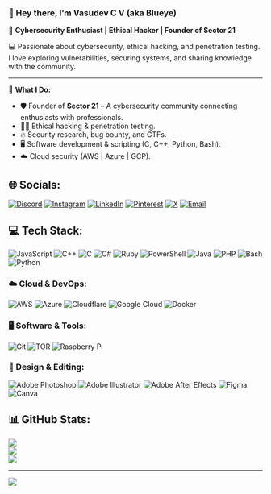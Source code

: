 ### 👋 Hey there, I’m **Vasudev C V** (aka **Blueye**)  
🔐 **Cybersecurity Enthusiast | Ethical Hacker | Founder of Sector 21**  

💻 Passionate about cybersecurity, ethical hacking, and penetration testing. I love exploring vulnerabilities, securing systems, and sharing knowledge with the community.  

---

🚀 **What I Do:**  
- 🛡️ Founder of **Sector 21** – A cybersecurity community connecting enthusiasts with professionals.  
- 🏴‍☠️ Ethical hacking & penetration testing.  
- 🔥 Security research, bug bounty, and CTFs.  
- 🖥️ Software development & scripting (C, C++, Python, Bash).  
- ☁️ Cloud security (AWS | Azure | GCP).



## 🌐 Socials:
[![Discord](https://img.shields.io/badge/Discord-%237289DA.svg?logo=discord&logoColor=white)](https://discord.gg/sector21) 
[![Instagram](https://img.shields.io/badge/Instagram-%23E4405F.svg?logo=Instagram&logoColor=white)](https://instagram.com/capturing_hero) 
[![LinkedIn](https://img.shields.io/badge/LinkedIn-%230077B5.svg?logo=linkedin&logoColor=white)](https://www.linkedin.com/in/vasudevcv) 
[![Pinterest](https://img.shields.io/badge/Pinterest-%23E60023.svg?logo=Pinterest&logoColor=white)](https://pin.it/2MpYy8WTq) 
[![X](https://img.shields.io/badge/X-black.svg?logo=X&logoColor=white)](https://x.com/BlueEye49138680?t=o5CLOc-jeV4HlIX5G2nOyw&s=09) 
[![Email](https://img.shields.io/badge/Email-D14836?logo=gmail&logoColor=white)](mailto:blueye.0x@gmail.com) 

## 💻 Tech Stack:
![JavaScript](https://img.shields.io/badge/javascript-%23323330.svg?style=for-the-badge&logo=javascript&logoColor=%23F7DF1E) 
![C++](https://img.shields.io/badge/c++-%2300599C.svg?style=for-the-badge&logo=c%2B%2B&logoColor=white) 
![C](https://img.shields.io/badge/c-%2300599C.svg?style=for-the-badge&logo=c&logoColor=white) 
![C#](https://img.shields.io/badge/c%23-%23239120.svg?style=for-the-badge&logo=csharp&logoColor=white) 
![Ruby](https://img.shields.io/badge/ruby-%23CC342D.svg?style=for-the-badge&logo=ruby&logoColor=white) 
![PowerShell](https://img.shields.io/badge/PowerShell-%235391FE.svg?style=for-the-badge&logo=powershell&logoColor=white) 
![Java](https://img.shields.io/badge/java-%23ED8B00.svg?style=for-the-badge&logo=openjdk&logoColor=white) 
![PHP](https://img.shields.io/badge/php-%23777BB4.svg?style=for-the-badge&logo=php&logoColor=white) 
![Bash](https://img.shields.io/badge/bash-%23121011.svg?style=for-the-badge&logo=gnu-bash&logoColor=white) 
![Python](https://img.shields.io/badge/python-3670A0?style=for-the-badge&logo=python&logoColor=ffdd54) 

### ☁️ Cloud & DevOps:
![AWS](https://img.shields.io/badge/AWS-%23FF9900.svg?style=for-the-badge&logo=amazon-aws&logoColor=white) 
![Azure](https://img.shields.io/badge/azure-%230072C6.svg?style=for-the-badge&logo=microsoftazure&logoColor=white) 
![Cloudflare](https://img.shields.io/badge/Cloudflare-F38020?style=for-the-badge&logo=Cloudflare&logoColor=white) 
![Google Cloud](https://img.shields.io/badge/GoogleCloud-%234285F4.svg?style=for-the-badge&logo=google-cloud&logoColor=white) 
![Docker](https://img.shields.io/badge/docker-%230db7ed.svg?style=for-the-badge&logo=docker&logoColor=white)

### 🖥️ Software & Tools:
![Git](https://img.shields.io/badge/git-%23F05033.svg?style=for-the-badge&logo=git&logoColor=white) 
![TOR](https://img.shields.io/badge/tor-%237E4798.svg?style=for-the-badge&logo=tor-project&logoColor=white) 
![Raspberry Pi](https://img.shields.io/badge/-Raspberry_Pi-C51A4A?style=for-the-badge&logo=Raspberry-Pi) 

### 🎨 Design & Editing:
![Adobe Photoshop](https://img.shields.io/badge/adobe%20photoshop-%2331A8FF.svg?style=for-the-badge&logo=adobe%20photoshop&logoColor=white) 
![Adobe Illustrator](https://img.shields.io/badge/adobe%20illustrator-%23FF9A00.svg?style=for-the-badge&logo=adobe%20illustrator&logoColor=white) 
![Adobe After Effects](https://img.shields.io/badge/Adobe%20After%20Effects-9999FF.svg?style=for-the-badge&logo=Adobe%20After%20Effects&logoColor=white) 
![Figma](https://img.shields.io/badge/figma-%23F24E1E.svg?style=for-the-badge&logo=figma&logoColor=white) 
![Canva](https://img.shields.io/badge/Canva-%2300C4CC.svg?style=for-the-badge&logo=Canva&logoColor=white) 

## 📊 GitHub Stats:
![](https://github-readme-stats.vercel.app/api?username=vasudevcv&theme=blue_navy&hide_border=true&include_all_commits=true&count_private=true)  
![](https://nirzak-streak-stats.vercel.app/?user=vasudevcv&theme=blue_navy&hide_border=true)  
![](https://github-readme-stats.vercel.app/api/top-langs/?username=vasudevcv&theme=blue_navy&hide_border=true&include_all_commits=true&count_private=true&layout=compact)  

---
[![](https://visitcount.itsvg.in/api?id=vasudevcv&icon=0&color=0)](https://visitcount.itsvg.in)

<!-- Proudly created with GPRM ( https://gprm.itsvg.in ) -->

